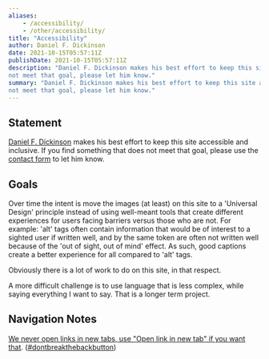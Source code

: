 ```yaml
---
aliases:
    - /accessibility/
    - /other/accessibility/
title: "Accessibility"
author: Daniel F. Dickinson
date: 2021-10-15T05:57:11Z
publishDate: 2021-10-15T05:57:11Z
description: "Daniel F. Dickinson makes his best effort to keep this site accessible and inclusive. If you find something that does
not meet that goal, please let him know."
summary: "Daniel F. Dickinson makes his best effort to keep this site accessible and inclusive. If you find something that does
not meet that goal, please let him know."
---
```


## Statement

[Daniel F. Dickinson](/about/) makes his best effort to keep this site accessible and inclusive. If you find something that does not meet that goal, please use the [contact form](/about/contact) to let him know.

## Goals

Over time the intent is move the images (at least) on this site to a 'Universal Design' principle instead of using well-meant tools that create different experiences for users facing barriers versus those who are not. For example: 'alt' tags often contain information that would be of interest to a sighted user if written well, and by the same token are often not written well because of the 'out of sight, out of mind' effect. As such, good captions create a better experience for all compared to 'alt' tags.

Obviously there is a lot of work to do on this site, in that respect.

A more difficult challenge is to use language that is less complex, while saying everything I want to say. That is a longer term project.

## Navigation Notes

[We never open links in new tabs, use "Open link in new tab" if you want that](https://www.danielfdickinson.ca/blog/accessible-design-no-blank/). ([#dontbreakthebackbutton](https://www.linkedin.com/feed/hashtag/?keywords=dontbreakthebackbutton))
